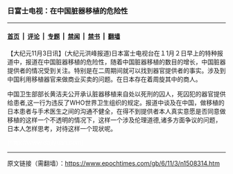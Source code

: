 ### 日富士电视：在中国脏器移植的危险性

---

#### [首页](../../../..?n1508314) &nbsp;|&nbsp; [评论](../../../../../epoch-comment?n1508314) &nbsp;|&nbsp; [专题](../../../../../epoch-special?n1508314) &nbsp;|&nbsp; [禁闻](../../../../../epoch-news?n1508314) &nbsp;|&nbsp; [禁书](../../../../../books?n1508314) &nbsp;|&nbsp; [翻墙](https://github.com/gfw-breaker/nogfw/blob/master/README.md?n1508314)


<div class="post_content" id="artbody" itemprop="articleBody">
 <!-- article content begin -->
 <p>
  【大纪元11月3日讯】(大纪元洪峰报道)日本富士电视台在１1月２日早上的特种报道中，报道在中国脏器移植的危险性，随着中国脏器移植的数目的增长，中国脏器提供者的情况受到关注。特别是在二周期间就可以找到器官提供者的事实。涉及到中国利用移植器官来做商业买卖的问题。在日本存在着周旋其中的商人。
 </p>
 <p>
  中国卫生部部长黄洁夫公开承认脏器移植来自处以死刑的囚人，死囚犯的器官提供给患者,这一行为违反了WHO世界卫生组织的规定。报道中谈及在中国，做移植的日本患者与手术医生之间的沟通不健全，在得不到提供者本人真实意愿是否同意做移植的这样一个不透明的情况下，这样一个涉及伦理道德,诸多方面争议的问题，日本人怎样思考，对待这样一个现状呢。
 </p>
 <p>
  <font color="#ffffff">
   (http://www.dajiyuan.com)
  </font>
 </p>
 <!-- article content end -->
 <div id="below_article_ad">
 </div>
</div>


---

原文链接（需翻墙）：https://www.epochtimes.com/gb/6/11/3/n1508314.htm